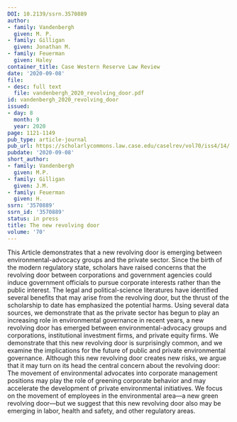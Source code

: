 ```yaml
---
DOI: 10.2139/ssrn.3570889
author:
- family: Vandenbergh
  given: M. P.
- family: Gilligan
  given: Jonathan M.
- family: Feuerman
  given: Haley
container_title: Case Western Reserve Law Review
date: '2020-09-08'
file:
- desc: full text
  file: vandenbergh_2020_revolving_door.pdf
id: vandenbergh_2020_revolving_door
issued:
- day: 8
  month: 9
  year: 2020
page: 1121-1149
pub_type: article-journal
pub_url: https://scholarlycommons.law.case.edu/caselrev/vol70/iss4/14/
pubdate: '2020-09-08'
short_author:
- family: Vandenbergh
  given: M.P.
- family: Gilligan
  given: J.M.
- family: Feuerman
  given: H.
ssrn: '3570889'
ssrn_id: '3570889'
status: in press
title: The new revolving door
volume: '70'
---
```

This Article demonstrates that a new revolving door is emerging between environmental-advocacy groups and the private sector. Since the birth of the modern regulatory state, scholars have raised concerns that the revolving door between corporations and government agencies could induce government officials to pursue corporate interests rather than the public interest. The legal and political-science literatures have identified several benefits that may arise from the revolving door, but the thrust of the scholarship to date has emphasized the potential harms. Using several data sources, we demonstrate that as the private sector has begun to play an increasing role in environmental governance in recent years, a new revolving door has emerged between environmental-advocacy groups and corporations, institutional investment firms, and private equity firms. We demonstrate that this new revolving door is surprisingly common, and we examine the implications for the future of public and private environmental governance. Although this new revolving door creates new risks, we argue that it may turn on its head the central concern about the revolving door: The movement of environmental advocates into corporate management positions may play the role of greening corporate behavior and may accelerate the development of private environmental initiatives. We focus on the movement of employees in the environmental area&#8212;a new green revolving door&#8212;but we suggest that this new revolving door also may be emerging in labor, health and safety, and other regulatory areas.
